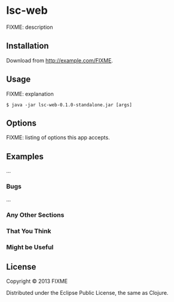 # lsc-web

FIXME: description

## Installation

Download from http://example.com/FIXME.

## Usage

FIXME: explanation

    $ java -jar lsc-web-0.1.0-standalone.jar [args]

## Options

FIXME: listing of options this app accepts.

## Examples

...

### Bugs

...

### Any Other Sections
### That You Think
### Might be Useful

## License

Copyright © 2013 FIXME

Distributed under the Eclipse Public License, the same as Clojure.
